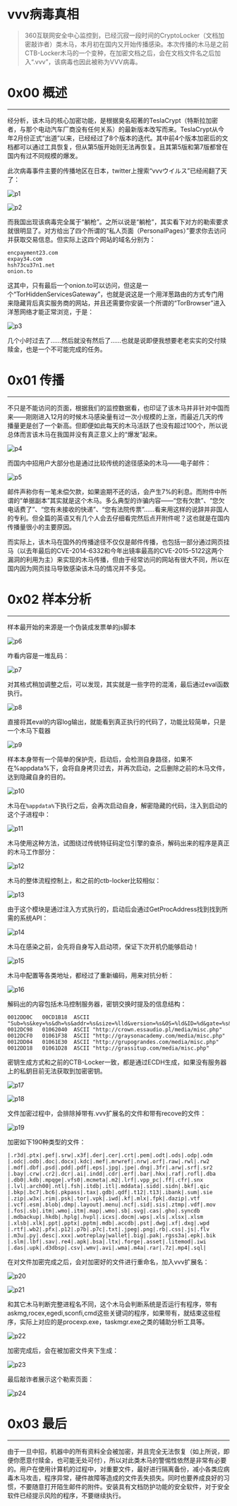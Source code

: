 # vvv病毒真相

> 360互联网安全中心监控到，已经沉寂一段时间的CryptoLocker（文档加密敲诈者）类木马，本月初在国内又开始传播感染。本次传播的木马是之前CTB-Locker木马的一个变种，在加密文档之后，会在文档文件名之后加入“.vvv”，该病毒也因此被称为VVV病毒。

0x00 概述
=======

* * *

经分析，该木马的核心加密功能，是根据臭名昭著的TeslaCrypt（特斯拉加密者，与那个电动汽车厂商没有任何关系）的最新版本改写而来。TeslaCrypt从今年2月份正式“出道”以来，已经经过了8个版本的迭代。其中前4个版本加密后的文档都可以通过工具恢复，但从第5版开始则无法再恢复。且其第5版和第7版都曾在国内有过不同规模的爆发。

此次病毒事件主要的传播地区在日本，twitter上搜索“vvvウイルス”已经闹翻了天了：

![p1](http://drops.javaweb.org/uploads/images/1f2f0835f8e999f08d0af021427f3fc5c5ef25b0.jpg)

![p2](http://drops.javaweb.org/uploads/images/493cca71b46b1333017cdaa911b72653d1000ebf.jpg)

而我国出现该病毒完全属于“躺枪”。之所以说是“躺枪”，其实看下对方的勒索要求就很明显了。对方给出了四个所谓的“私人页面（PersonalPages）”要求你去访问并获取交易信息。但实际上这四个网站的域名分别为：

```
encpayment23.com
expay34.com
hsh73cu37n1.net
onion.to

```

这其中，只有最后一个onion.to可以访问，但这是一个“TorHiddenServicesGateway”，也就是说这是一个用洋葱路由的方式专门用来隐藏背后真实服务商的网站，并且还需要你安装一个所谓的“TorBrowser”进入洋葱网络才能正常浏览，于是：

![p3](http://drops.javaweb.org/uploads/images/f41f5e5edada5b0c765f4ee801a9eb536f11bdbd.jpg)

几个小时过去了……然后就没有然后了……也就是说即便我想要老老实实的交付赎赎金，也是一个不可能完成的任务。

0x01 传播
=======

* * *

不只是不能访问的页面，根据我们的监控数据看，也印证了该木马并非针对中国而来——刚刚进入12月的时候木马感染量有过一次小规模的上涨，而最近几天的传播量更是创了一个新高。但即便如此每天的木马活跃了也没有超过100个，所以说总体而言该木马在我国并没有真正意义上的“爆发”起来。

![p4](http://drops.javaweb.org/uploads/images/86fe8d67538d3f7d782704ad9c06275668d48f24.jpg)

而国内中招用户大部分也是通过比较传统的途径感染的木马——电子邮件：

![p5](http://drops.javaweb.org/uploads/images/6b42d2f527c4603dcf3029b9abec87feb92fedec.jpg)

邮件声称你有一笔未偿欠款，如果逾期不还的话，会产生7%的利息。而附件中所谓的“单据副本”其实就是这个木马。多么典型的诈骗内容——“您有欠款”、“您欠电话费了”、“您有未接收的快递”、“您有法院传票”……看来用这样的说辞并非国人的专利。但全篇的英语又有几个人会去仔细看完然后点开附件呢？这也就是在国内传播量很小的主要原因。

而实际上，该木马在国外的传播途径不仅仅是邮件传播，也包括一部分通过网页挂马（以去年最后的CVE-2014-6332和今年出镜率最高的CVE-2015-5122这两个漏洞的利用为主）来实现的木马传播，但由于经常访问的网站有很大不同，所以在国内因为网页挂马导致感染该木马的情况并不多见。

0x02 样本分析
=========

* * *

样本最开始的来源是一个伪装成发票单的js脚本

![p6](http://drops.javaweb.org/uploads/images/165715e68492f1474ea220a3f121e6f05f167460.jpg)

咋看内容是一堆乱码：

![p7](http://drops.javaweb.org/uploads/images/4bb573cea29af5549c317dc97ea4d5d4b0a3b369.jpg)

对其格式稍加调整之后，可以发现，其实就是一些字符的混淆，最后通过eval函数执行。

![p8](http://drops.javaweb.org/uploads/images/12374c4d73a28f7947c036e44db1a62cd6146f28.jpg)

直接将其eval的内容log输出，就能看到真正执行的代码了，功能比较简单，只是一个木马下载器

![p9](http://drops.javaweb.org/uploads/images/62c7ae8bd3538bb7be9af23a3534caf1d637c9cd.jpg)

样本本身带有一个简单的保护壳，启动后，会检测自身路径，如果不在%appdata%下，会将自身拷贝过去，并再次启动，之后删除之前的木马文件，达到隐藏自身的目的。

![p10](http://drops.javaweb.org/uploads/images/66df6cdda2de0e6256a9f0523056413721f09700.jpg)

木马在`%appdata%`下执行之后，会再次启动自身，解密隐藏的代码，注入到启动的这个子进程中：

![p11](http://drops.javaweb.org/uploads/images/b099ae3f6dcb2b30fcfd049ecf4093fb59c899b9.jpg)

木马使用这种方法，试图绕过传统特征码定位引擎的查杀，解码出来的程序是真正的木马工作部分：

![p12](http://drops.javaweb.org/uploads/images/50d4117f76bd1b8d9a2a19d6ec3549b1d005b98d.jpg)

木马的整体流程控制上，和之前的ctb-locker比较相似：

![p13](http://drops.javaweb.org/uploads/images/0aa0ced01057c00aaed375e85a7a9ee86496b5d4.jpg)

由于这个模块是通过注入方式执行的，启动后会通过GetProcAddress找到找到所需的系统API：

![p14](http://drops.javaweb.org/uploads/images/c714affee14b8402c272f5a1bccd0ae109b107ad.jpg)

木马在感染之前，会先将自身写入启动项，保证下次开机仍能够启动！

![p15](http://drops.javaweb.org/uploads/images/b30675d8820d8bf1b53298aec7f61ee6bcd37adb.jpg)

木马中配置等各类地址，都经过了重新编码，用来对抗分析：

![p16](http://drops.javaweb.org/uploads/images/12f865ebb4171ef32ebba0c7387373d2779e1831.jpg)

解码出的内容包括木马控制服务器，密钥交换时提及的信息结构：

```
0012DD0C   00CD1B18  ASCII "Sub=%s&key=%s&dh=%s&addr=%s&size=%lld&version=%s&OS=%ld&ID=%d&gate=%s&ip=%s&inst_id=%X%X%X%X%X%X%X%X"
0012DC98   01062040  ASCII "http://crown.essaudio.pl/media/misc.php"
0012DCF0   01061F38  ASCII "http://graysonacademy.com/media/misc.php"
0012DD04   01061E30  ASCII "http://grupograndes.com/media/misc.php"
0012DD18   01061D28  ASCII "http://grassitup.com/media/misc.php"

```

密钥生成方式和之前的CTB-Locker一致，都是通过ECDH生成，如果没有服务器上的私鈅目前无法获取到加密密钥。

![p17](http://drops.javaweb.org/uploads/images/76cdf8856e97be918cbd7aa821c3b038fbaf3af5.jpg)

![p18](http://drops.javaweb.org/uploads/images/5037781d0974d8fd539b3cfa981f67915f9c5776.jpg)

文件加密过程中，会排除掉带有.vvv扩展名的文件和带有recove的文件：

![p19](http://drops.javaweb.org/uploads/images/28d5897988e1b4ade33a857e4cdbf74d4ad893e0.jpg)

加密如下190种类型的文件：

```
|.r3d|.ptx|.pef|.srw|.x3f|.der|.cer|.crt|.pem|.odt|.ods|.odp|.odm
|.odc|.odb|.doc|.docx|.kdc|.mef|.mrwref|.nrw|.orf|.raw|.rwl|.rw2
|.mdf|.dbf|.psd|.pdd|.pdf|.eps|.jpg|.jpe|.dng|.3fr|.arw|.srf|.sr2
|.bay|.crw|.cr2|.dcr|.ai|.indd|.cdr|.erf|.bar|.hkx|.raf|.rofl|.dba
|.db0|.kdb|.mpqge|.vfs0|.mcmeta|.m2|.lrf|.vpp_pc|.ff|.cfr|.snx
|.lvl|.arch00|.ntl|.fsh|.itdb|.itl|.mddata|.sidd|.sidn|.bkf|.qic
|.bkp|.bc7|.bc6|.pkpass|.tax|.gdb|.qdf|.t12|.t13|.ibank|.sum|.sie
|.zip|.w3x|.rim|.psk|.tor|.vpk|.iwd|.kf|.mlx|.fpk|.dazip|.vtf
|.vcf|.esm|.blob|.dmp|.layout|.menu|.ncf|.sid|.sis|.ztmp|.vdf|.mov
|.fos|.sb|.itm|.wmo|.itm|.map|.wmo|.sb|.svg|.cas|.gho|.syncdb
|.mdbackup|.hkdb|.hplg|.hvpl|.icxs|.docm|.wps|.xls|.xlsx|.xlsm
|.xlsb|.xlk|.ppt|.pptx|.pptm|.mdb|.accdb|.pst|.dwg|.xf|.dxg|.wpd
|.rtf|.wb2|.pfx|.p12|.p7b|.p7c|.txt|.jpeg|.png|.rb|.css|.js|.flv
|.m3u|.py|.desc|.xxx|.wotreplay|wallet|.big|.pak|.rgss3a|.epk|.bik
|.slm|.lbf|.sav|.re4|.apk|.bsa|.ltx|.forge|.asset|.litemod|.iwi
|.das|.upk|.d3dbsp|.csv|.wmv|.avi|.wma|.m4a|.rar|.7z|.mp4|.sql|

```

在对文件加密完成之后，会对加密好的文件进行重命名，加入vvv扩展名：

![p20](http://drops.javaweb.org/uploads/images/bd7572d1e759917da64b251952507570957e77c4.jpg)

![p21](http://drops.javaweb.org/uploads/images/7b5a4973e9d167abdf620cbcf1019ef70d4f6eff.jpg)

和其它木马判断完整进程名不同，这个木马会判断系统是否运行有程序，带有askmg,rocex,egedi,sconfi,cmd这些关键词的程序，如果带有，就结束这些程序，实际上对应的是procexp.exe，taskmgr.exe之类的辅助分析工具等。

![p22](http://drops.javaweb.org/uploads/images/8f756d85328802bc79d3fda0231a3f561deb363f.jpg)

加密完成后，会在被加密文件夹下生成：

![p23](http://drops.javaweb.org/uploads/images/3f25959f773821b1bba074502a8281293ec099ff.jpg)

最后敲诈者展示这个勒索页面：

![p24](http://drops.javaweb.org/uploads/images/e5d30084b844e86a8cdfc1e1bf8f4b4045da7bf2.jpg)

0x03 最后
=======

* * *

由于一旦中招，机器中的所有资料全会被加密，并且完全无法恢复（如上所说，即便你愿意付赎金，也可能无处可付），所以对此类木马的警惕性依然是非常有必要的。用户在使用计算机的过程中，对重要文件，最好进行隔离备份，减小各类应病毒木马攻击，程序异常，硬件故障等造成的文件丢失损失。同时也要养成良好的习惯，不要随意打开陌生邮件的附件。安装具有文档防护功能的安全软件，对于安全软件已经提示风险的程序，不要继续执行。
